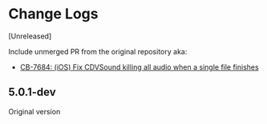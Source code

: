 # Change Logs

[Unreleased]

Include unmerged PR from the original repository aka:
- [CB-7684: (iOS) Fix CDVSound killing all audio when a single file finishes](https://github.com/apache/cordova-plugin-media/pull/100/commits)

## 5.0.1-dev

Original version